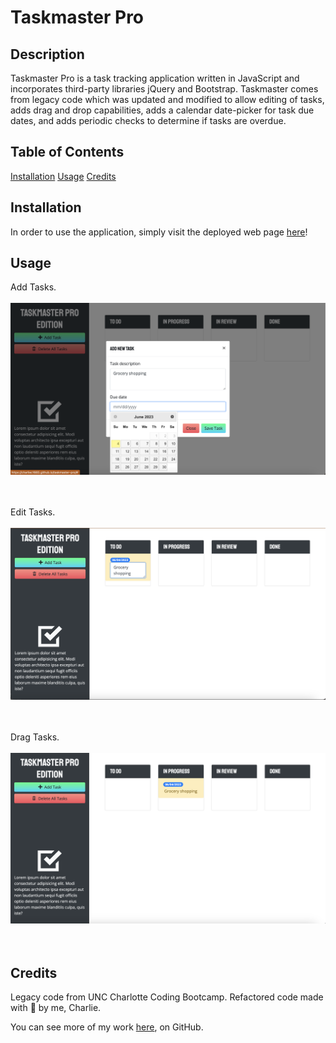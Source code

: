 # Taskmaster Pro

## Description

Taskmaster Pro is a task tracking application written in JavaScript and incorporates third-party libraries jQuery and Bootstrap. Taskmaster comes from legacy code which was updated and modified to allow editing of tasks, adds drag and drop capabilities, adds a calendar date-picker for task due dates, and adds periodic checks to determine if tasks are overdue.

## Table of Contents

[Installation](#installation)
[Usage](#usage)
[Credits](#credits)

## Installation

In order to use the application, simply visit the deployed web page [here](https://charliec1665.github.io/taskmaster-pro/)!

## Usage

Add Tasks.
</br>
</br>
![Adding a task and selecting a due date](assets/images/readme-screenshot1.png)
</br>
</br>
</br>

Edit Tasks.
</br>
</br>
![Editing a listed task](assets/images/readme-screenshot2.png)
</br>
</br>
</br>

Drag Tasks.
</br>
</br>
![Task dragged to In Progress column](assets/images/readme-screenshot3.png)
</br>
</br>
</br>

## Credits

Legacy code from UNC Charlotte Coding Bootcamp. 
Refactored code made with 💛 by me, Charlie.

You can see more of my work [here](https://github.com/charliec1665), on GitHub.